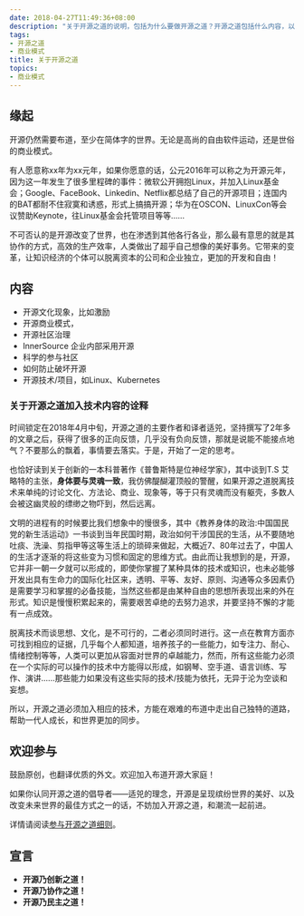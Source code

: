 ```yaml
---
date: 2018-04-27T11:49:36+08:00
description: "关于开源之道的说明，包括为什么要做开源之道？开源之道包括什么内容，以及如何参与开源之道。"
tags:
- 开源之道
- 商业模式
title: 关于开源之道
topics:
- 商业模式
---
```


## 缘起

开源仍然需要布道，至少在简体字的世界。无论是高尚的自由软件运动，还是世俗的商业模式。

有人愿意称xx年为xx元年，如果你愿意的话，公元2016年可以称之为开源元年，因为这一年发生了很多里程碑的事件：微软公开拥抱Linux，并加入Linux基金会；Google、FaceBook、Linkedin、Netflix都总结了自己的开源项目；连国内的BAT都耐不住寂寞和诱惑，形式上搞搞开源；华为在OSCON、LinuxCon等会议赞助Keynote，往Linux基金会托管项目等等......

不可否认的是开源改变了世界，也在渗透到其他各行各业，那么最有意思的就是其协作的方式，高效的生产效率，人类做出了超乎自己想像的美好事务。它带来的变革，让知识经济的个体可以脱离资本的公司和企业独立，更加的开发和自由！

## 内容

* 开源文化现象，比如激励
* 开源商业模式，
* 开源社区治理
* InnerSource 企业内部采用开源
* 科学的参与社区
* 如何防止破坏开源
* 开源技术/项目，如Linux、Kubernetes

### 关于开源之道加入技术内容的诠释

时间锁定在2018年4月中旬，开源之道的主要作者和译者适兕，坚持撰写了2年多的文章之后，获得了很多的正向反馈，几乎没有负向反馈，那就是说能不能接点地气？不要那么的飘着，事情要去落实。于是，开始了一定的思考。

也恰好读到关于创新的一本科普著作《普鲁斯特是位神经学家》，其中谈到T.S 艾略特的主张，**身体要与灵魂一致**，我仿佛醍醐灌顶般的警醒，如果开源之道脱离技术来单纯的讨论文化、方法论、商业、现象等，等于只有灵魂而没有躯壳，多数人会被这幽灵般的缥缈之物吓到，然后远离。

文明的进程有的时候要比我们想象中的慢很多，其中《教养身体的政治:中国国民党的新生活运动》一书谈到当年民国时期，政治如何干涉国民的生活，从不要随地吐痰、洗澡、剪指甲等这等生活上的琐碎来做起，大概近7、80年过去了，中国人的生活才逐渐的将这些变为习惯和固定的思维方式。由此而让我想到的是，开源，它并非一朝一夕就可以形成的，即使你掌握了某种具体的技术或知识，也未必能够开发出具有生命力的国际化社区来，透明、平等、友好、原则、沟通等众多因素仍是需要学习和掌握的必备技能，当然这些都是由某种自由的思想所表现出来的外在形式。知识是慢慢积累起来的，需要艰苦卓绝的去努力追求，并要坚持不懈的才能有一点成效。

脱离技术而谈思想、文化，是不可行的，二者必须同时进行。这一点在教育方面亦可找到相应的证据，几乎每个人都知道，培养孩子的一些能力，如专注力、耐心、情绪控制等等，人类可以更加从容面对世界的卓越能力，然而，所有这些能力必须在一个实际的可以操作的技术中方能得以形成，如钢琴、空手道、语言训练、写作、演讲......那些能力如果没有这些实际的技术/技能为依托，无异于沦为空谈和妄想。

所以，开源之道必须加入相应的技术，方能在艰难的布道中走出自己独特的道路，帮助一代人成长，和世界更加的同步。

## 欢迎参与

鼓励原创，也翻译优质的外文。欢迎加入布道开源大家庭！

如果你认同开源之道的倡导者——适兕的理念，开源是呈现缤纷世界的美好、以及改变未来世界的最佳方式之一的话，不妨加入开源之道，和潮流一起前进。

详情请阅读[参与开源之道细则](https://github.com/OCselected/ttoos/blob/master/Community/CONTRIBUTING.md)。

## 宣言

* **开源乃创新之道！**
* **开源乃协作之道！**
* **开源乃民主之道！**
